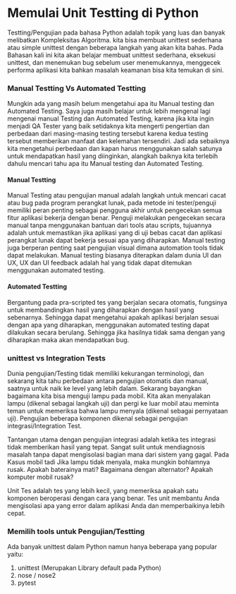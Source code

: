 # Memulai Unit Testting di Python

Testting/Pengujian pada bahasa Python adalah topik yang luas dan banyak
melibatkan Kompleksitas Algoritma. kita bisa membuat unittest sederhana atau
simple unittest dengan beberapa langkah yang akan kita bahas. Pada Bahasan kali
ini kita akan belajar membuat unittest sederhana, eksekusi unittest, dan menemukan
bug sebelum user menemukannya, menggecek performa aplikasi kita bahkan masalah
keamanan bisa kita temukan di sini.

### Manual Testting Vs Automated Testting

Mungkin ada yang masih belum mengetahui apa itu Manual testing dan Automated
Testing. Saya juga masih belajar untuk lebih mengenal lagi mengenai manual
Testing dan Automated Testing, karena jika kita ingin menjadi QA Tester yang
baik setidaknya kita mengerti pengertian dan perbedaan dari masing-masing
testing tersebut karena kedua testing tersebut memberikan manfaat dan kelemahan
tersendiri. Jadi ada sebaiknya kita mengetahui perbedaan dan kapan harus
menggunakan salah satunya untuk mendapatkan hasil yang diinginkan, alangkah
baiknya kita terlebih dahulu mencari tahu apa itu
Manual testing dan Automated Testing.

#### Manual Testting

Manual Testing atau pengujian manual adalah langkah untuk mencari cacat atau
bug pada program perangkat lunak, pada metode ini tester/penguji memiliki peran
penting sebagai pengguna akhir untuk pengecekan semua fitur aplikasi bekerja
dengan benar. Penguji melakukan pengecekan secara manual tanpa menggunakan
bantuan dari tools atau scripts, tujuannya adalah untuk memastikan jika aplikasi
yang di uji bebas cacat dan aplikasi perangkat lunak dapat bekerja sesuai apa
yang diharapkan. Manual testing juga berperan penting saat pengujian visual
dimana automation tools tidak dapat melakukan. Manual testing biasanya diterapkan
dalam dunia UI dan UX, UX dan UI feedback adalah hal yang tidak dapat ditemukan
menggunakan automated testing.

#### Automated Testting

Bergantung pada pra-scripted tes yang berjalan secara otomatis, fungsinya untuk
membandingkan hasil yang diharapkan dengan hasil yang sebenarnya. Sehingga dapat
mengetahui apakah aplikasi berjalan sesuai dengan apa yang diharapkan,
menggunakan automated testing dapat dilakukan secara berulang. Sehingga jika
hasilnya tidak sama dengan yang diharapkan maka akan mendapatkan bug.

### unittest vs Integration Tests

Dunia pengujian/Testing tidak memiliki kekurangan terminologi, dan sekarang
kita tahu perbedaan antara pengujian otomatis dan manual, saatnya untuk naik
ke level yang lebih dalam. Sekarang bayangkan bagaimana kita bisa menguji
lampu pada mobil. Kita akan menyalakan lampu (dikenal sebagai langkah uji)
dan pergi ke luar mobil atau meminta teman untuk memeriksa bahwa lampu menyala
(dikenal sebagai pernyataan uji). Pengujian beberapa komponen dikenal sebagai
pengujian integrasi/Integration Test.


Tantangan utama dengan pengujian integrasi adalah ketika tes integrasi tidak
memberikan hasil yang tepat. Sangat sulit untuk mendiagnosis masalah tanpa dapat
mengisolasi bagian mana dari sistem yang gagal. Pada Kasus mobil tadi Jika lampu
tidak menyala, maka mungkin bohlamnya rusak. Apakah baterainya mati?
Bagaimana dengan alternator? Apakah komputer mobil rusak?

Unit Tes adalah tes yang lebih kecil, yang memeriksa apakah satu komponen
beroperasi dengan cara yang benar. Tes unit membantu Anda mengisolasi apa
yang error dalam aplikasi Anda dan memperbaikinya lebih cepat.

### Memilih tools untuk Pengujian/Testting
Ada banyak unittest dalam Python namun hanya beberapa yang popular yaitu:
1. unittest (Merupakan Library default pada Python)
2. nose / nose2
3. pytest
